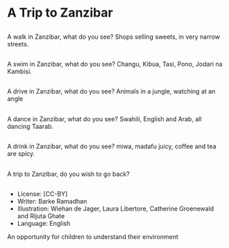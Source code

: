 # A Trip to Zanzibar

##
A walk in Zanzibar,
what do you see?
Shops selling sweets,
in very narrow streets.

##
A swim in Zanzibar,
what do you see?
Changu, Kibua, Tasi,
Pono, Jodari na Kambisi.

##
A drive in Zanzibar,
what do you see?
Animals in a jungle,
watching at an angle

##
A dance in Zanzibar,
what do you see?
Swahili, English and Arab,
all dancing Taarab.

##
A drink in Zanzibar,
what do you see?
miwa, madafu juicy,
coffee and tea are spicy.

##
A trip to Zanzibar,
do you wish to go back?

##
* License: [CC-BY]
* Writer: Barke Ramadhan
* Illustration: Wiehan de Jager, Laura Libertore, Catherine Groenewald and Rijuta Ghate
* Language: English

An opportunity for children to understand their environment
